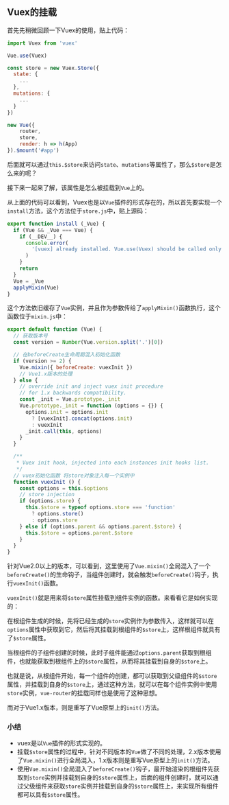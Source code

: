## Vuex的挂载

首先先稍微回顾一下Vuex的使用，贴上代码：
```JavaScript
import Vuex from 'vuex'

Vue.use(Vuex)

const store = new Vuex.Store({
  state: {
    ...
  },
  mutations: {
    ...
  }
})

new Vue({
    router,
    store,
    render: h => h(App)
}).$mount('#app')
```
后面就可以通过`this.$store`来访问`state`、`mutations`等属性了，那么`$store`是怎么来的呢？

接下来一起来了解，该属性是怎么被挂载到`Vue`上的。

从上面的代码可以看到，Vuex也是以`Vue`插件的形式存在的，所以首先要实现一个`install`方法，这个方法位于`store.js`中，贴上源码：
```JavaScript
export function install (_Vue) {
  if (Vue && _Vue === Vue) {
    if (__DEV__) {
      console.error(
        '[vuex] already installed. Vue.use(Vuex) should be called only once.'
      )
    }
    return
  }
  Vue = _Vue
  applyMixin(Vue)
}
```
这个方法依旧缓存了`Vue`实例，并且作为参数传给了`applyMixin()`函数执行，这个函数位于`mixin.js`中：
```JavaScript
export default function (Vue) {
  // 获取版本号
  const version = Number(Vue.version.split('.')[0])

  // 在beforeCreate生命周期混入初始化函数
  if (version >= 2) {
    Vue.mixin({ beforeCreate: vuexInit })
    // Vue1.x版本的处理
  } else {
    // override init and inject vuex init procedure
    // for 1.x backwards compatibility.
    const _init = Vue.prototype._init
    Vue.prototype._init = function (options = {}) {
      options.init = options.init
        ? [vuexInit].concat(options.init)
        : vuexInit
      _init.call(this, options)
    }
  }

  /**
   * Vuex init hook, injected into each instances init hooks list.
   */
  // vuex初始化函数 将store对象注入每一个实例中
  function vuexInit () {
    const options = this.$options
    // store injection
    if (options.store) {
      this.$store = typeof options.store === 'function'
        ? options.store()
        : options.store
    } else if (options.parent && options.parent.$store) {
      this.$store = options.parent.$store
    }
  }
}
```
针对Vue2.0以上的版本，可以看到，这里使用了`Vue.mixin()`全局混入了一个`beforeCreate()`的生命钩子，当组件创建时，就会触发`beforeCreate()`钩子，执行`vuexInit()`函数。

`vuexInit()`就是用来将`$store`属性挂载到组件实例的函数。来看看它是如何实现的：

在根组件生成的时候，先将已经生成的`store`实例作为参数传入，这样就可以在`options`属性中获取到它，然后将其挂载到根组件的`$store`上，这样根组件就具有了`$store`属性。

当根组件的子组件创建的时候，此时子组件能通过`options.parent`获取到根组件，也就能获取到根组件上的`$store`属性，从而将其挂载到自身的`$store`上。

也就是说，从根组件开始，每一个组件的创建，都可以获取到父级组件的`$store`属性，并挂载到自身的`$store`上，通过这种方法，就可以在每个组件实例中使用`store`实例，`vue-router`的挂载同样也是使用了这种思想。

而对于Vue1.x版本，则是重写了Vue原型上的`init()`方法。

### 小结

- vuex是以`Vue`插件的形式实现的。
- 挂载`$store`属性的过程中，针对不同版本的`Vue`做了不同的处理，2.x版本使用了`Vue.mixin()`进行全局混入，1.x版本则是重写Vue原型上的`init()`方法。
- 使用`Vue.mixin()`全局混入了`beforeCreate()`钩子，最开始渲染的根组件先获取到`store`实例并挂载到自身的`$store`属性上，后面的组件创建时，就可以通过父级组件来获取`store`实例并挂载到自身的`$store`属性上，来实现所有组件都可以具有`$store`属性。


